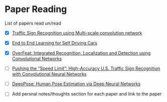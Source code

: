 # Paper Reading
List of papers read un/read



- [x] [Traffic Sign Recognition using Multi-scale convolution network](http://yann.lecun.com/exdb/publis/pdf/sermanet-ijcnn-11.pdf) 
- [x] [End to End Learning for Self Driving Cars](https://arxiv.org/pdf/1604.07316.pdf)
- [x] [OverFeat: Integrated Recognition, Localization and Detection using Convolutional Networks](https://arxiv.org/pdf/1312.6229.pdf)
- [ ] [Pushing the “Speed Limit”: High-Accuracy U.S. Traffic Sign Recognition with Convolutional Neural Networks](http://cvrr.ucsd.edu/publications/2016/Li_final.pdf)
- [ ] [DeepPose: Human Pose Estimation via Deep Neural Networks](https://arxiv.org/pdf/1312.4659.pdf)


- [ ] Add persnal notes/thoughts section for each paper and link to the paper
